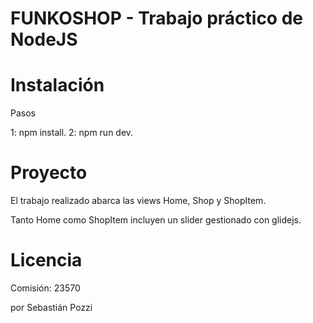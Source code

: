 # FUNKOSHOP - Trabajo práctico de NodeJS

# Instalación

Pasos

1: npm install.
2: npm run dev.

# Proyecto

El trabajo realizado abarca las views Home, Shop y ShopItem.

Tanto Home como ShopItem incluyen un slider gestionado con glidejs.

# Licencia

Comisión: 23570

por Sebastián Pozzi